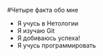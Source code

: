 #Четыре факта обо мне
- Я учусь в Нетологии
- Я изучаю Git
- Я добиваюсь успеха!
- Я учусь программировать
